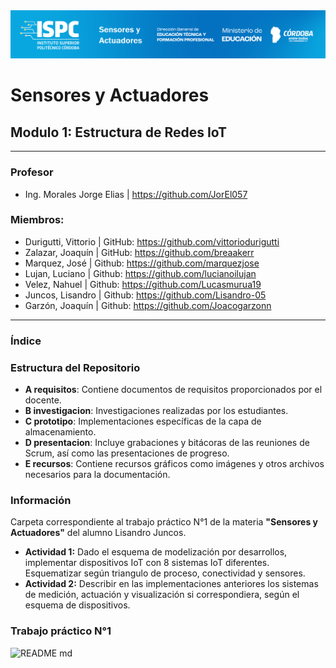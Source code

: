 <img src="./E recursos/caratula.png">

# Sensores y Actuadores

## Modulo 1: Estructura de Redes IoT 

----------------------

### Profesor
- Ing. Morales Jorge Elias | https://github.com/JorEl057

### Miembros:
- Durigutti, Vittorio | GitHub: https://github.com/vittoriodurigutti
- Zalazar, Joaquín | GitHub: https://github.com/breaakerr
- Marquez, José | Github: https://github.com/marquezjose
- Lujan, Luciano | Github: https://github.com/lucianoilujan
- Velez, Nahuel | Github: https://github.com/Lucasmurua19
- Juncos, Lisandro | Github: https://github.com/Lisandro-05
- Garzón, Joaquín | Github: https://github.com/Joacogarzonn

----------------------

### Índice

### Estructura del Repositorio

- **A requisitos**: Contiene documentos de requisitos proporcionados por el docente.
- **B investigacion**: Investigaciones realizadas por los estudiantes.
- **C prototipo**: Implementaciones específicas de la capa de almacenamiento.
- **D presentacion**: Incluye grabaciones y bitácoras de las reuniones de Scrum, así como las presentaciones de progreso.
- **E recursos**: Contiene recursos gráficos como imágenes y otros archivos necesarios para la documentación.

### Información

Carpeta correspondiente al trabajo práctico N°1 de la materia **"Sensores y Actuadores"** del alumno Lisandro Juncos.
-  **Actividad 1:** Dado el esquema de modelización por desarrollos, implementar dispositivos IoT con 8 sistemas IoT diferentes. Esquematizar según triangulo de proceso, conectividad y sensores.
- **Actividad 2:** Describir en las implementaciones anteriores los sistemas de medición, actuación y visualización si correspondiera, según el esquema de dispositivos.


### Trabajo práctico N°1

![README md](https://github.com/user-attachments/assets/c24f476f-6660-442c-9bff-8f9ec52ce9c5)
